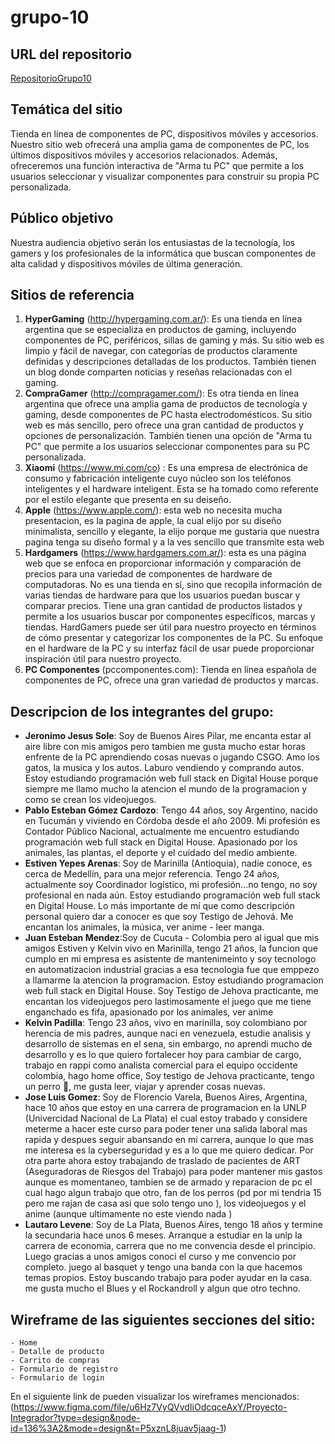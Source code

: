 # grupo-10

## URL del repositorio
[RepositorioGrupo10](https://github.com/0623CIFSNCN05LAED/grupo-10)

## Temática del sitio
Tienda en línea de componentes de PC, dispositivos móviles y accesorios.  
Nuestro sitio web ofrecerá una amplia gama de componentes de PC, los últimos dispositivos móviles y accesorios relacionados. Además, ofreceremos una función interactiva de "Arma tu PC" que permite a los usuarios seleccionar y visualizar componentes para construir su propia PC personalizada.

## Público objetivo
Nuestra audiencia objetivo serán los entusiastas de la tecnología, los gamers y los profesionales de la informática que buscan componentes de alta calidad y dispositivos móviles de última generación.

## Sitios de referencia
1. **HyperGaming** (http://hypergaming.com.ar/): Es una tienda en línea argentina que se especializa en productos de gaming, incluyendo componentes de PC, periféricos, sillas de gaming y más. Su sitio web es limpio y fácil de navegar, con categorías de productos claramente definidas y descripciones detalladas de los productos. También tienen un blog donde comparten noticias y reseñas relacionadas con el gaming.
2. **CompraGamer** (http://compragamer.com/): Es otra tienda en línea argentina que ofrece una amplia gama de productos de tecnología y gaming, desde componentes de PC hasta electrodomésticos. Su sitio web es más sencillo, pero ofrece una gran cantidad de productos y opciones de personalización. También tienen una opción de "Arma tu PC" que permite a los usuarios seleccionar componentes para su PC personalizada.
3. **Xiaomi** (https://www.mi.com/co) : Es una empresa de electrónica de consumo y fabricación inteligente cuyo núcleo son los teléfonos inteligentes y el hardware inteligent. Esta se ha tomado como referente por el estilo elegante que presenta en su deiseño.
4. **Apple** (https://www.apple.com/): esta web no necesita mucha presentacion, es la pagina de apple, la cual elijo por su diseño minimalista, sencillo y elegante, la elijo porque me gustaria que nuestra pagina tenga su diseño formal y a la ves sencillo que transmite esta web
5. **Hardgamers** (https://www.hardgamers.com.ar/): esta es una página web que se enfoca en proporcionar información y comparación de precios para una variedad de componentes de hardware de computadoras. No es una tienda en sí, sino que recopila información de varias tiendas de hardware para que los usuarios puedan buscar y comparar precios. Tiene una gran cantidad de productos listados y permite a los usuarios buscar por componentes específicos, marcas y tiendas.
HardGamers puede ser útil para nuestro proyecto en términos de cómo presentar y categorizar los componentes de la PC. Su enfoque en el hardware de la PC y su interfaz fácil de usar puede proporcionar inspiración útil para nuestro proyecto. 
6. **PC Componentes** (pccomponentes.com): Tienda en línea española de componentes de PC, ofrece una gran variedad de productos y marcas. 

## Descripcion de los integrantes del grupo:
* **Jeronimo Jesus Sole**: Soy de Buenos Aires Pilar, me encanta estar al aire libre con mis amigos pero tambien me gusta mucho estar horas enfrente de la PC aprendiendo cosas nuevas o jugando CSGO. Amo los gatos, la musica y los autos. Laburo vendiendo y comprando autos. Estoy estudiando programación web full stack en Digital House porque siempre me llamo mucho la atencion el mundo de la programacion y como se crean los videojuegos.
* **Pablo Esteban Gómez Cardozo**: Tengo 44 años, soy Argentino, nacido en Tucumán y viviendo en Córdoba desde el año 2009. Mi profesión es Contador Público Nacional, actualmente me encuentro estudiando programación web full stack en Digital House.  Apasionado por los animales, las plantas, el deporte y el cuidado del medio ambiente.
* **Estiven Yepes Arenas**: Soy de Marinilla (Antioquia), nadie conoce, es cerca de Medellín, para una mejor referencia. Tengo 24 años, actualmente soy Coordinador logístico, mi profesión...no tengo, no soy profesional en nada aún. Estoy estudiando programación web full stack en Digital House. Lo más importante de mí que como descripción personal quiero dar a conocer es que soy Testigo de Jehová. Me encantan los animales, la música, ver anime - leer manga. 
* **Juan Esteban Mendez**:Soy de Cucuta - Colombia pero al igual que mis amigos Estiven y Kelvin vivo en Marinilla, tengo 21 años, la funcion que cumplo en mi empresa es asistente de mantenimeinto y soy tecnologo en automatizacion industrial gracias a esa tecnologia fue que emppezo a llamarme la atencion la programacion. Estoy estudiando programacion web full stack en Digital House. Soy Testigo de Jehova practicante, me encantan los videojuegos pero lastimosamente el juego que me tiene enganchado es fifa, apasionado por los animales, ver anime
* **Kelvin Padilla**: Tengo 23 años, vivo en marinilla, soy colombiano por herencia de mis padres, aunque naci en venezuela, estudie analisis y desarrollo de sistemas en el sena, sin embargo, no aprendi mucho de desarrollo y es lo que quiero fortalecer hoy para cambiar de cargo, trabajo en rappi como analista comercial para el equipo occidente colombia, hago home office, Soy testigo de Jehova practicante, tengo un perro :dog:, me gusta leer,  viajar y aprender cosas nuevas.
* **Jose Luis Gomez**: Soy de Florencio Varela, Buenos Aires, Argentina, hace 10 años que estoy en una carrera de programacion en la UNLP (Univercidad Nacional de La Plata) el cual estoy trabado y considere meterme a hacer este curso para poder tener una salida laboral mas rapida y despues seguir abansando en mi carrera, aunque lo que mas me interesa es la cyberseguridad y es a lo que me quiero dedicar. Por otra parte ahora estoy trabajando de traslado de pacientes de ART (Aseguradoras de Riesgos del Trabajo) para poder mantener mis gastos aunque es momentaneo, tambien se de armado y reparacion de pc el cual hago algun trabajo que otro, fan de los perros (pd por mi tendria 15 pero me rajan de casa asi que solo tengo uno ), los videojuegos y el anime (aunque ultimamente no este viendo nada ) 
* **Lautaro Levene**: Soy de La Plata, Buenos Aires, tengo 18 años y termine la secundaria hace unos 6 meses. Arranque a estudiar en la unlp la carrera de economia, carrera que no me convencia desde el principio. Luego gracias a unos amigos conoci el curso y me convencio por completo. juego al basquet y tengo una banda con la que hacemos temas propios. Estoy buscando trabajo para poder ayudar en la casa. me gusta mucho el Blues y el Rockandroll y algun que otro techno.


## Wireframe de las siguientes secciones del sitio: 
    - Home 
    - Detalle de producto 
    - Carrito de compras 
    - Formulario de registro 
    - Formulario de login

En el siguiente link de pueden visualizar los wireframes mencionados: (https://www.figma.com/file/u6Hz7VyQVvdIiOdcqceAxY/Proyecto-Integrador?type=design&node-id=136%3A2&mode=design&t=P5xznL8juav5jaag-1)
